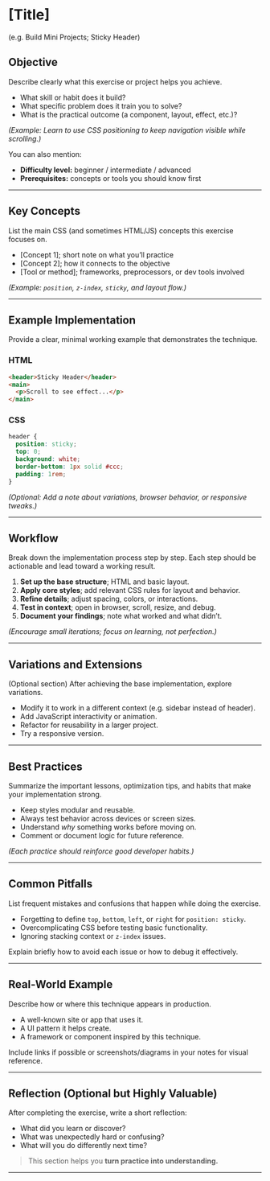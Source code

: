 # [Title]
(e.g. Build Mini Projects; Sticky Header)

## Objective

Describe clearly what this exercise or project helps you achieve.

- What skill or habit does it build?  
- What specific problem does it train you to solve?  
- What is the practical outcome (a component, layout, effect, etc.)?

*(Example: Learn to use CSS positioning to keep navigation visible while scrolling.)*

You can also mention:
- **Difficulty level:** beginner / intermediate / advanced  
- **Prerequisites:** concepts or tools you should know first  

---

## Key Concepts

List the main CSS (and sometimes HTML/JS) concepts this exercise focuses on.

- [Concept 1]; short note on what you’ll practice  
- [Concept 2]; how it connects to the objective  
- [Tool or method]; frameworks, preprocessors, or dev tools involved  

*(Example: `position`, `z-index`, `sticky`, and layout flow.)*

---

## Example Implementation

Provide a clear, minimal working example that demonstrates the technique.

### HTML

```html
<header>Sticky Header</header>
<main>
  <p>Scroll to see effect...</p>
</main>
````

### CSS

```css
header {
  position: sticky;
  top: 0;
  background: white;
  border-bottom: 1px solid #ccc;
  padding: 1rem;
}
```

*(Optional: Add a note about variations, browser behavior, or responsive tweaks.)*

---

## Workflow

Break down the implementation process step by step.
Each step should be actionable and lead toward a working result.

1. **Set up the base structure**; HTML and basic layout.
2. **Apply core styles**; add relevant CSS rules for layout and behavior.
3. **Refine details**; adjust spacing, colors, or interactions.
4. **Test in context**; open in browser, scroll, resize, and debug.
5. **Document your findings**; note what worked and what didn’t.

*(Encourage small iterations; focus on learning, not perfection.)*

---

## Variations and Extensions

(Optional section)
After achieving the base implementation, explore variations.

* Modify it to work in a different context (e.g. sidebar instead of header).
* Add JavaScript interactivity or animation.
* Refactor for reusability in a larger project.
* Try a responsive version.

---

## Best Practices

Summarize the important lessons, optimization tips, and habits that make your implementation strong.

* Keep styles modular and reusable.
* Always test behavior across devices or screen sizes.
* Understand *why* something works before moving on.
* Comment or document logic for future reference.

*(Each practice should reinforce good developer habits.)*

---

## Common Pitfalls

List frequent mistakes and confusions that happen while doing the exercise.

* Forgetting to define `top`, `bottom`, `left`, or `right` for `position: sticky`.
* Overcomplicating CSS before testing basic functionality.
* Ignoring stacking context or `z-index` issues.

Explain briefly how to avoid each issue or how to debug it effectively.

---

## Real-World Example

Describe how or where this technique appears in production.

* A well-known site or app that uses it.
* A UI pattern it helps create.
* A framework or component inspired by this technique.

Include links if possible or screenshots/diagrams in your notes for visual reference.

---

## Reflection (Optional but Highly Valuable)

After completing the exercise, write a short reflection:

* What did you learn or discover?
* What was unexpectedly hard or confusing?
* What will you do differently next time?

> This section helps you **turn practice into understanding.**

---
